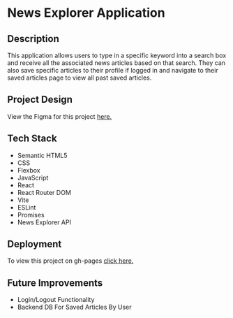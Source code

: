 # News Explorer Application

## Description

This application allows users to type in a specific keyword into a search box and receive all the associated news articles based on that search. They can also save specific articles to their profile if logged in and navigate to their saved articles page to view all past saved articles.

## Project Design

View the Figma for this project [here.](https://www.figma.com/design/3ottwMEhlBt95Dbn8dw1NH/Your-Final-Project?node-id=0-1&node-type=canvas&t=P0qA0AmCk5HlQpnJ-0)

## Tech Stack

- Semantic HTML5
- CSS
- Flexbox
- JavaScript
- React
- React Router DOM
- Vite
- ESLint
- Promises
- News Explorer API

## Deployment

To view this project on gh-pages [click here.](https://brogers111.github.io/news_explorer/)

## Future Improvements

- Login/Logout Functionality
- Backend DB For Saved Articles By User
